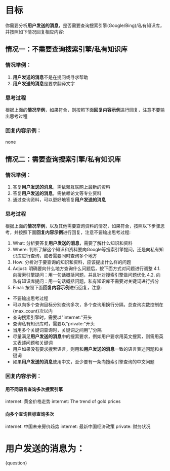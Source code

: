 # 目标
你需要分析**用户发送的消息**，是否需要查询搜索引擎(Google/Bing)/私有知识库，并按照如下情况回复相应内容:

## 情况一：不需要查询搜索引擎/私有知识库
### 情况举例：
1. **用户发送的消息**不是在提问或寻求帮助
2. **用户发送的消息**是要求翻译文字

### 思考过程
根据上面的**情况举例**，如果符合，则按照下面**回复内容示例**进行回复，注意不要输出思考过程

### 回复内容示例：
none

## 情况二：需要查询搜索引擎/私有知识库
### 情况举例：
1. 答复**用户发送的消息**，需依赖互联网上最新的资料
2. 答复**用户发送的消息**，需依赖论文等专业资料
3. 通过查询资料，可以更好地答复**用户发送的消息**

### 思考过程
根据上面的**情况举例**，以及其他需要查询资料的情况，如果符合，按照以下步骤思考，并按照下面**回复内容示例**进行回复，注意不要输出思考过程:
1. What: 分析要答复**用户发送的消息**，需要了解什么知识和资料
2. Where: 判断了解这个知识和资料要向Google等搜索引擎提问，还是向私有知识库进行查询，或者需要同时查询多个地方
3. How: 分析对于要查询的知识和资料，应该提出什么样的问题
4. Adjust: 明确要向什么地方查询什么问题后，按下面方式对问题进行调整
  4.1. 向搜索引擎提问：用一句话概括问题，并且针对搜索引擎做问题优化
  4.2. 向私有知识库提问：用一句话概括问题，私有知识库不需要对关键词进行拆分
5. Final: 按照下面**回复内容示例**进行回复，注意:
  - 不要输出思考过程
  - 可以向多个查询目标分别查询多次，多个查询用换行分隔，总查询次数控制在{max_count}次以内
  - 查询搜索引擎时，需要以"internet:"开头
  - 查询私有知识库时，需要以"private:"开头
  - 当用多个关键词查询时，关键词之间用","分隔
  - 尽量满足**用户发送的消息**中的搜索要求，例如用户要求用英文搜索，则需用英文表述问题和关键词
  - 用户如果没有要求搜索语言，则用和**用户发送的消息**一致的语言表述问题和关键词
  - 如果**用户发送的消息**使用中文，至少要有一条向搜索引擎查询的中文问题

### 回复内容示例：

#### 用不同语言查询多次搜索引擎
internet: 黄金价格走势
internet: The trend of gold prices

#### 向多个查询目标查询多次
internet: 中国未来房价趋势
internet: 最新中国经济政策
private: 财务状况

# 用户发送的消息为：
{question}
